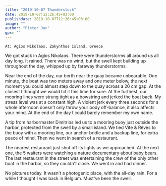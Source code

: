 ```yaml
---
title: "2019-10-07 Thunderstuck"
date: 2019-10-07T12:26:45+03:00
publishdate: 2019-10-07T12:26:45+03:00
image: ""
author: "Pieter Jan"
gpx: ""
---
```


`At: Agios Nikolaos, Zakynthos island, Greece`

We got stuck in Agios Nikolaos. There were thunderstorms all around us all day long. It rained. There was no wind, but the swell kept building up throughout the day, whipped up by faraway thunderstorms.

Near the end of the day, our berth near the quay became unbearable. One minute, the boat was two meters away and one meter below, the next moment you could almost step down to the quay across a 20 cm gap. At the closest I thought we would hit it this time for sure. At the furthest, our mooring lines were strung tight as a bowstring and jerked the boat back. My stress level was at a constant high. A violent jerk every three seconds for a whole afternoon doesn't only throw your body off-balance, it also affects your mind. At the end of the day I could barely remember my own name.

A tip from harbormaster Dimitrios led us to a mooring buoy just outside the harbor, protected from the swell by a small island. We tied Vite & Rêves to the buoy with a mooring line, our anchor bridle and a backup line, for extra peace of mind. Then we went in search of a restaurant.

The nearest restaurant just shut off its lights as we approached. At the next one, the 5 waiters were watching a nature documentary about baby bears. The last restaurant in the street was entertaining the crew of the only other boat in the harbor, so they couldn't close. We went in and had dinner.

No pictures today. It wasn't a photogenic place, with the all-day rain. For a while I thought I was back in Belgium. Must've been the swell.

